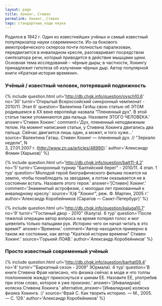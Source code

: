 ```yaml
---
layout: page
title: Хокинг, Стивен
permalink: Хокинг,_Стивен
tags: стандартные_ходы наука
---
```

Родился в 1942 г. Один из известнейших учёных и самый известный популяризатор науки современности. Из-за бокового амиотрофического склероза почти полностью парализован, передвигается в инвалидном кресле, разговаривает посредством синтезатора речи, который приводится в действие мышцами щеки. Основная тема исследований &ndash; чёрные дыры; в частности, Хокингу принадлежит гипотеза об излучении чёрных дыр. Автор популярной книги &laquo;Краткая история времени&raquo;.

### Учёный / известный человек, потерявший подвижность 

{% include question.html
url='http://db.chgk.info/question/ovsch10.6'
no='30'
turnir='Открытый Всероссийский синхронный чемпионат - 2010/11.  Этап 6'
question='Валентина ГатАш свою статью об ЭТОМ родившемся в XX веке европейце назвала "Плененный дух". В этой статье также упоминаются два пальца. Назовите ЭТОГО ЧЕЛОВЕКА.'
answer='Стивен Хокинг.'
comment='Дух, плененный неподвижным телом. На момент написания статьи, у Стивена Хокинга двигались два пальца. Сейчас двигается лишь один, а может, и того хуже...'
source='Валентина Гаташ. Стивен Хокинг — плененный дух. // "Зеркало недели", N<br>3, 27.01.2007 г. (http://www.zn.ua/articles/48990).'
author='Александр Фомин (Харьков)'
 %}

{% include question.html
url='http://db.chgk.info/question/balt11-4.2'
no='5'
turnir='Синхронный турнир "Балтийский берег" - 2010/11. 4 этап.  1 тур'
question='Молодой герой биографического фильма ложится на землю, чтобы понаблюдать за звездами, а потом оказывается не в состоянии встать. Назовите этого героя.'
answer='[Стивен] Хокинг.'
comment='Знаменитый астрофизик, с молодых лет прикованный к инвалидному креслу.'
source='Х/ф "Хокинг", реж. Ф. Мартин, 2005 г.'
author='Александр Коробейников (Саратов — Санкт-Петербург)'
 %}

{% include question.html
url='http://db.chgk.info/question/kaluga10.7'
no='9'
turnir='"Гостиный двор - 2010" (Калуга).  6 тур'
question='После тяжелой операции автор вопроса на время потерял голос и мог шевелить только пальцами рук. Историю чего он начал читать в это время?'
answer='Времени.'
comment='Автор находился примерно в таком же состоянии, как автор "Краткой истории времени" Стивен Хокинг.'
source='Горький ЛОАВ.'
author='Александр Коробейников'
 %}

### Просто известный современный учёный 

{% include question.html
url='http://db.chgk.info/question/barhat09.4'
no='4'
turnir='"Бархатный сезон - 2009" (Юрмала).  4 тур'
question='В книге Стивена Фрая написано, что физика сейчас в моде и что толпы поклонников жаждут прикоснуться к шинам ЕЕ. Назовите ЕЕ, употребив при этом слово, которое я уже произнес.'
answer='[Инвалидная] коляска Стивена Хокинга.'
alternative_answer='[Инвалидная] коляска физика Хокинга. :)'
source='Фрай С. Как творить историю. — М., 2005. — С. 129.'
author='Александр Коробейников'
 %}

 